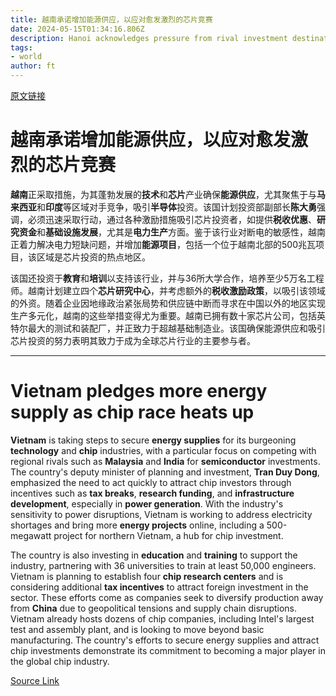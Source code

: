 ```yaml
---
title: 越南承诺增加能源供应，以应对愈发激烈的芯片竞赛
date: 2024-05-15T01:34:16.806Z
description: Hanoi acknowledges pressure from rival investment destinations Malaysia and India
tags: 
- world
author: ft
---
```


[原文链接](https://ft.com/content/01bd70f7-0821-4719-9b0a-8f11f3466135)

# **越南**承诺增加能源供应，以应对愈发激烈的芯片竞赛 

**越南**正采取措施，为其蓬勃发展的**技术**和**芯片**产业确保**能源供应**，尤其聚焦于与**马来西亚**和**印度**等区域对手竞争，吸引**半导体**投资。该国计划投资部副部长**陈大勇**强调，必须迅速采取行动，通过各种激励措施吸引芯片投资者，如提供**税收优惠**、**研究资金**和**基础设施发展**，尤其是**电力生产**方面。鉴于该行业对断电的敏感性，越南正着力解决电力短缺问题，并增加**能源项目**，包括一个位于越南北部的500兆瓦项目，该区域是芯片投资的热点地区。 

该国还投资于**教育**和**培训**以支持该行业，并与36所大学合作，培养至少5万名工程师。越南计划建立四个**芯片研究中心**，并考虑额外的**税收激励政策**，以吸引该领域的外资。随着企业因地缘政治紧张局势和供应链中断而寻求在中国以外的地区实现生产多元化，越南的这些举措变得尤为重要。越南已拥有数十家芯片公司，包括英特尔最大的测试和装配厂，并正致力于超越基础制造业。该国确保能源供应和吸引芯片投资的努力表明其致力于成为全球芯片行业的主要参与者。

---

# Vietnam pledges more energy supply as chip race heats up 

**Vietnam** is taking steps to secure **energy supplies** for its burgeoning **technology** and **chip** industries, with a particular focus on competing with regional rivals such as **Malaysia** and **India** for **semiconductor** investments. The country's deputy minister of planning and investment, **Tran Duy Dong**, emphasized the need to act quickly to attract chip investors through incentives such as **tax breaks**, **research funding**, and **infrastructure development**, especially in **power generation**. With the industry's sensitivity to power disruptions, Vietnam is working to address electricity shortages and bring more **energy projects** online, including a 500-megawatt project for northern Vietnam, a hub for chip investment. 

The country is also investing in **education** and **training** to support the industry, partnering with 36 universities to train at least 50,000 engineers. Vietnam is planning to establish four **chip research centers** and is considering additional **tax incentives** to attract foreign investment in the sector. These efforts come as companies seek to diversify production away from **China** due to geopolitical tensions and supply chain disruptions. Vietnam already hosts dozens of chip companies, including Intel's largest test and assembly plant, and is looking to move beyond basic manufacturing. The country's efforts to secure energy supplies and attract chip investments demonstrate its commitment to becoming a major player in the global chip industry.

[Source Link](https://ft.com/content/01bd70f7-0821-4719-9b0a-8f11f3466135)

